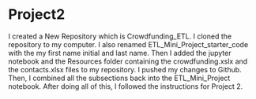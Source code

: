 # Project2
I created a New Repository which is Crowdfunding_ETL. I cloned the repository to my computer. I also renamed ETL_Mini_Project_starter_code with the my first name initial and last name. Then I added the jupyter notebook and the Resources folder containing the crowdfunding.xslx and the contacts.xlsx files to my repository. I pushed my changes to Github. Then, I combined all the subsections back into the ETL_Mini_Project notebook. After doing all of this, I followed the instructions for Project 2. 
